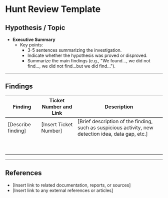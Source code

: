 # Hunt Review Template

## Hypothesis / Topic
- **Executive Summary**
  - Key points:
    - 3-5 sentences summarizing the investigation.
    - Indicate whether the hypothesis was proved or disproved.
    - Summarize the main findings (e.g., "We found..., we did not find..., we did not find...but we did find...").

---

## Findings
| **Finding**                    | **Ticket Number and Link**   | **Description**                              |
|---------------------------------|------------------------------|----------------------------------------------|
| [Describe finding]              | [Insert Ticket Number]        | [Brief description of the finding, such as suspicious activity, new detection idea, data gap, etc.] |
| &nbsp;&nbsp;&nbsp;&nbsp;&nbsp;&nbsp; | &nbsp;&nbsp;&nbsp;&nbsp;&nbsp;&nbsp;           | &nbsp;&nbsp;&nbsp;&nbsp;&nbsp;&nbsp;               |
| &nbsp;&nbsp;&nbsp;&nbsp;&nbsp;&nbsp; | &nbsp;&nbsp;&nbsp;&nbsp;&nbsp;&nbsp;           | &nbsp;&nbsp;&nbsp;&nbsp;&nbsp;&nbsp;               |

---

## References
- [Insert link to related documentation, reports, or sources]
- [Insert link to any external references or articles]

